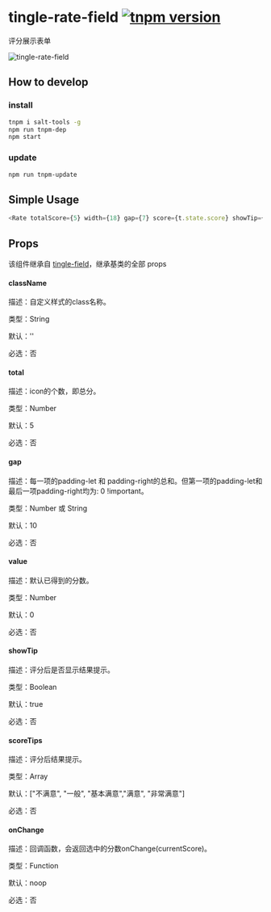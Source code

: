 # tingle-rate-field [![tnpm version](http://web.npm.alibaba-inc.com/badge/v/@ali/tingle-rate-field.svg?style=flat-square)](http://web.npm.alibaba-inc.com/package/@ali/tingle-rate-field)

评分展示表单

![tingle-rate-field](https://img.alicdn.com/tfs/TB1HiJgQXXXXXb3apXXXXXXXXXX-396-410.png)

## How to develop

### install

```bash
tnpm i salt-tools -g
npm run tnpm-dep
npm start
```

### update

```bash
npm run tnpm-update
```

## Simple Usage

```js
<Rate totalScore={5} width={18} gap={7} score={t.state.score} showTip={true} rateTip={['不合格','合格','良好','优秀','卓越']} isCenter={false} onChange={t.handleChange.bind(t)} />
```

## Props

该组件继承自 [tingle-field](https://salt-ui.github.io/components/tingle-field)，继承基类的全部 props

#### className

描述：自定义样式的class名称。

类型：String

默认：''

必选：否



#### total

描述：icon的个数，即总分。

类型：Number

默认：5

必选：否



#### gap

描述：每一项的padding-let 和 padding-right的总和。但第一项的padding-let和最后一项padding-right均为: 0 !important。

类型：Number 或 String

默认：10

必选：否


#### value

描述：默认已得到的分数。

类型：Number

默认：0

必选：否


#### showTip

描述：评分后是否显示结果提示。

类型：Boolean

默认：true

必选：否


#### scoreTips

描述：评分后结果提示。

类型：Array

默认：["不满意", "一般", "基本满意","满意", "非常满意"]

必选：否


#### onChange

描述：回调函数，会返回选中的分数onChange(currentScore)。

类型：Function

默认：noop

必选：否

